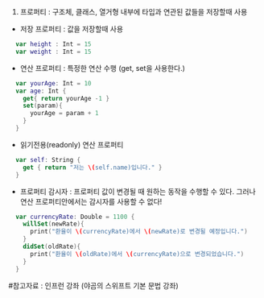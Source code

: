 1. 프로퍼티 : 구조체, 클래스, 열거형 내부에 타입과 연관된 값들을 저장할때 사용

- 저장 프로퍼티 : 값을 저장할때 사용
```Swift
  var height : Int = 15
  var weight : Int = 15
```

- 연산 프로퍼티 : 특정한 연산 수행 (get, set을 사용한다.)
```Swift
  var yourAge: Int = 10
  var age: Int {
    get{ return yourAge -1 }
    set(param){
      yourAge = param + 1
    }
  }
```

- 읽기전용(readonly) 연산 프로퍼티
```Swift
  var self: String {
    get { return "저는 \(self.name)입니다." }
  }
```

- 프로퍼티 감시자 : 프로퍼티 값이 변경될 때 원하는 동작을 수행할 수 있다. 그러나 연산 프로퍼티안에서는 감시자를 사용할 수 없다!
```Swift
  var currencyRate: Double = 1100 {
    willSet(newRate){
      print("환율이 \(currencyRate)에서 \(newRate)로 변경될 예정입니다.")
    }
    didSet(oldRate){
      print("환율이 \(oldRate)에서 \(currencyRate)으로 변경되었습니다.")
    }
  }
```



#참고자료 : 인프런 강좌 (야곰의 스위프트 기본 문법 강좌)
